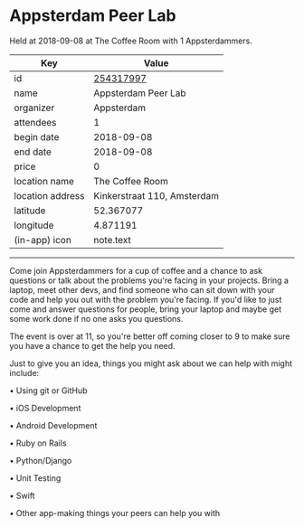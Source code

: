 # Appsterdam Peer Lab
Held at 2018-09-08 at The Coffee Room with 1 Appsterdammers.
        
|Key|Value
|---|---|
|id|[254317997](https://www.meetup.com/appsterdam/events/254317997/)|
|name|Appsterdam Peer Lab|
|organizer|Appsterdam|
|attendees|1|
|begin date|2018-09-08|
|end date|2018-09-08|
|price|0|
|location name|The Coffee Room|
|location address|Kinkerstraat 110, Amsterdam|
|latitude|52.367077|
|longitude|4.871191|
|(in-app) icon|note.text|

---

Come join Appsterdammers for a cup of coffee and a chance to ask questions or talk about the problems you're facing in your projects. Bring a laptop, meet other devs, and find someone who can sit down with your code and help you out with the problem you're facing. If you'd like to just come and answer questions for people, bring your laptop and maybe get some work done if no one asks you questions.

The event is over at 11, so you're better off coming closer to 9 to make sure you have a chance to get the help you need.

Just to give you an idea, things you might ask about we can help with might include:

• Using git or GitHub

• iOS Development

• Android Development

• Ruby on Rails

• Python/Django

• Unit Testing

• Swift

• Other app-making things your peers can help you with


